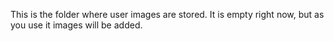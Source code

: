 This is the folder where user images are stored. It is empty right now, but as you use it images will be added.